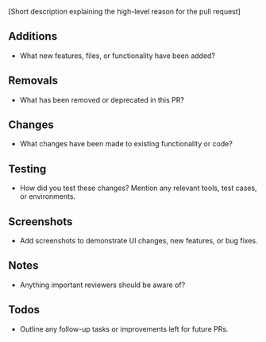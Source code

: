 [Short description explaining the high-level reason for the pull request]

## Additions
- What new features, files, or functionality have been added?

## Removals
- What has been removed or deprecated in this PR?

## Changes
- What changes have been made to existing functionality or code?

## Testing
- How did you test these changes? Mention any relevant tools, test cases, or environments.

## Screenshots
- Add screenshots to demonstrate UI changes, new features, or bug fixes.

## Notes
- Anything important reviewers should be aware of?

## Todos
- Outline any follow-up tasks or improvements left for future PRs.
